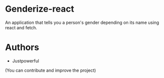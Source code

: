 # Genderize-react
An application that tells you a person's gender depending on its name using react and fetch.

# Authors
- Justpowerful

(You can contribute and improve the project)
